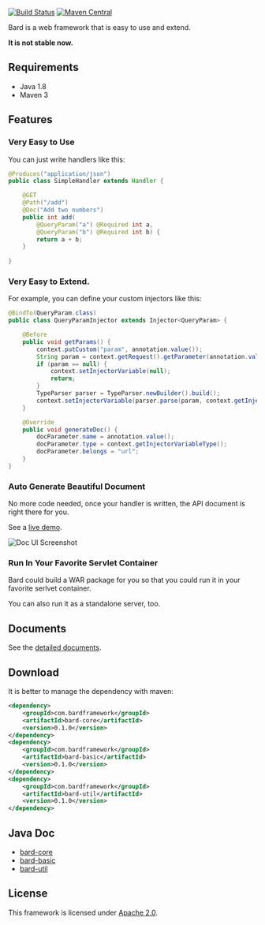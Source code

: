 [![Build Status](https://travis-ci.org/wb14123/bard.svg)](https://travis-ci.org/wb14123/bard)
[![Maven Central](https://maven-badges.herokuapp.com/maven-central/com.bardframework/bard/badge.svg)](http://search.maven.org/#search%7Cga%7C1%7Cg%3A%22com.bardframework%22)

Bard is a web framework that is easy to use and extend.

**It is not stable now.**

Requirements
---------------

* Java 1.8
* Maven 3

Features
---------------

### Very Easy to Use

You can just write handlers like this:

``` java
@Produces("application/json")
public class SimpleHandler extends Handler {

    @GET
    @Path("/add")
    @Doc("Add two numbers")
    public int add(
        @QueryParam("a") @Required int a,
        @QueryParam("b") @Required int b) {
        return a + b;
    }
    
}
```

### Very Easy to Extend.

For example, you can define your custom injectors like this:

``` java
@BindTo(QueryParam.class)
public class QueryParamInjector extends Injector<QueryParam> {

    @Before
    public void getParams() {
        context.putCustom("param", annotation.value());
        String param = context.getRequest().getParameter(annotation.value());
        if (param == null) {
            context.setInjectorVariable(null);
            return;
        }
        TypeParser parser = TypeParser.newBuilder().build();
        context.setInjectorVariable(parser.parse(param, context.getInjectorVariableType()));
    }

    @Override
    public void generateDoc() {
        docParameter.name = annotation.value();
        docParameter.type = context.getInjectorVariableType();
        docParameter.belongs = "url";
    }
}
```

### Auto Generate Beautiful Document

No more code needed, once your handler is written, the API document is right there for you.

See a [live demo](http://doc-ui.bardframework.com/).

![Doc UI Screenshot](https://cloud.githubusercontent.com/assets/1906051/4930305/5925bd98-6562-11e4-957d-e3ec17656f06.png)


### Run In Your Favorite Servlet Container

Bard could build a WAR package for you so that you could run it in your favorite serlvet container.

You can also run it as a standalone server, too.

Documents
--------------

See the [detailed documents](https://github.com/wb14123/bard/wiki).

Download
-------------

It is better to manage the dependency with maven:

``` xml
<dependency>
    <groupId>com.bardframework</groupId>
    <artifactId>bard-core</artifactId>
    <version>0.1.0</version>
</dependency>
<dependency>
    <groupId>com.bardframework</groupId>
    <artifactId>bard-basic</artifactId>
    <version>0.1.0</version>
</dependency>
<dependency>
    <groupId>com.bardframework</groupId>
    <artifactId>bard-util</artifactId>
    <version>0.1.0</version>
</dependency>
```

Java Doc
--------------

+ [bard-core](http://jenkins.bardframework.com/job/Bard%20Framework%20Javadoc%200.1/com.bardframework$bard-core/javadoc/)
+ [bard-basic](http://jenkins.bardframework.com/job/Bard%20Framework%20Javadoc%200.1/com.bardframework$bard-basic/javadoc/)
+ [bard-util](http://jenkins.bardframework.com/job/Bard%20Framework%20Javadoc%200.1/com.bardframework$bard-util/javadoc/)

License
--------------

This framework is licensed under [Apache 2.0](http://www.apache.org/licenses/LICENSE-2.0.txt).



